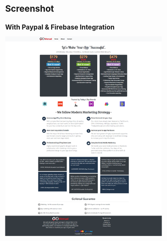 # Screenshot

## With Paypal & Firebase Integration
![Alt text](https://github.com/nikkhil0018/GoVersal/blob/master/Screenshot.png 'Optional title')
